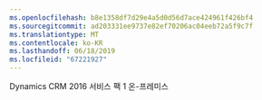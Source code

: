 ```yaml
---
ms.openlocfilehash: b8e1358df7d29e4a5d0d56d7ace424961f426bf4
ms.sourcegitcommit: ad203331ee9737e82ef70206ac04eeb72a5f9c7f
ms.translationtype: MT
ms.contentlocale: ko-KR
ms.lasthandoff: 06/18/2019
ms.locfileid: "67221927"
---
```

Dynamics CRM 2016 서비스 팩 1 온-프레미스